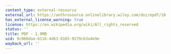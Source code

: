 ```yaml
---
content_type: external-resource
external_url: https://anthrosource.onlinelibrary.wiley.com/doi/epdf/10.1525/ahu.2000.25.2.120
has_external_license_warning: true
license: https://en.wikipedia.org/wiki/All_rights_reserved
status: ''
title: PDF - 1.9MB
uid: 9c066daa-6116-4d63-8165-9279cb3a4e9e
wayback_url: ''
---
```

